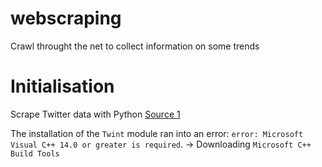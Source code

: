 # webscraping
Crawl throught the net to collect information on some trends

# Initialisation
Scrape Twitter data with Python [Source 1](https://www.natasshaselvaraj.com/how-to-scrape-twitter/) 

The installation of the `Twint` module ran into an error: `error: Microsoft Visual C++ 14.0 or greater is required`. 
-> Downloading `Microsoft C++ Build Tools`


